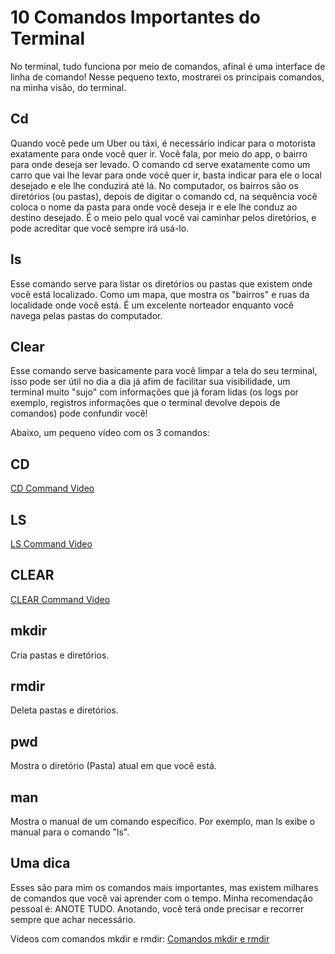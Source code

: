 # 10 Comandos Importantes do Terminal 

No terminal, tudo funciona por meio de comandos, afinal é uma interface de linha de comando! Nesse pequeno texto, mostrarei os principais comandos, na minha visão, do terminal.

## Cd

Quando você pede um Uber ou táxi, é necessário indicar para o motorista exatamente para onde você quer ir. Você fala, por meio do app, o bairro para onde deseja ser levado. O comando cd serve exatamente como um carro que vai lhe levar para onde você quer ir, basta indicar para ele o local desejado e ele lhe conduzirá até lá. No computador, os bairros são os diretórios (ou pastas), depois de digitar o comando cd, na sequência você coloca o nome da pasta para onde você deseja ir e ele lhe conduz ao destino desejado. É o meio pelo qual você vai caminhar pelos diretórios, e pode acreditar que você sempre irá usá-lo.

## ls

Esse comando serve para listar os diretórios ou pastas que existem onde você está localizado. Como um mapa, que mostra os "bairros" e ruas da localidade onde você está. É um excelente norteador enquanto você navega pelas pastas do computador.

## Clear

Esse comando serve basicamente para você limpar a tela do seu terminal, isso pode ser útil no dia a dia já afim de facilitar sua visibilidade, um terminal muito "sujo" com informações que já foram lidas (os logs por exemplo, registros informações que o terminal devolve depois de comandos) pode confundir você!

Abaixo, um pequeno vídeo com os 3 comandos:

## CD

[CD Command Video](https://github.com/cleibsonsilva94/DiaryOfAnApprentice01/assets/156372072/9574d835-b4a7-454c-bfd5-d127a315d15e)

## LS

[LS Command Video](https://github.com/cleibsonsilva94/DiaryOfAnApprentice01/assets/156372072/e9ca925e-43f4-4e25-93f5-7b3ce0a523b9)

## CLEAR

[CLEAR Command Video](https://github.com/cleibsonsilva94/DiaryOfAnApprentice01/assets/156372072/c27c5337-47f8-4f6e-a38a-0b39493e9143)

## mkdir

Cria pastas e diretórios.

## rmdir

Deleta pastas e diretórios.

## pwd

Mostra o diretório (Pasta) atual em que você está.

## man

Mostra o manual de um comando específico. Por exemplo, man ls exibe o manual para o comando "ls".

## Uma dica

Esses são para mim os comandos mais importantes, mas existem milhares de comandos que você vai aprender com o tempo. Minha recomendação pessoal é: ANOTE TUDO. Anotando, você terá onde precisar e recorrer sempre que achar necessário.

Vídeos com comandos mkdir e rmdir: [Comandos mkdir e rmdir](https://youtu.be/WRtnFIyILbw)
